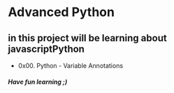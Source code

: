 # Advanced Python
## in this project will be learning about javascriptPython
* 0x00. Python - Variable Annotations
##### Have fun learning ;)

